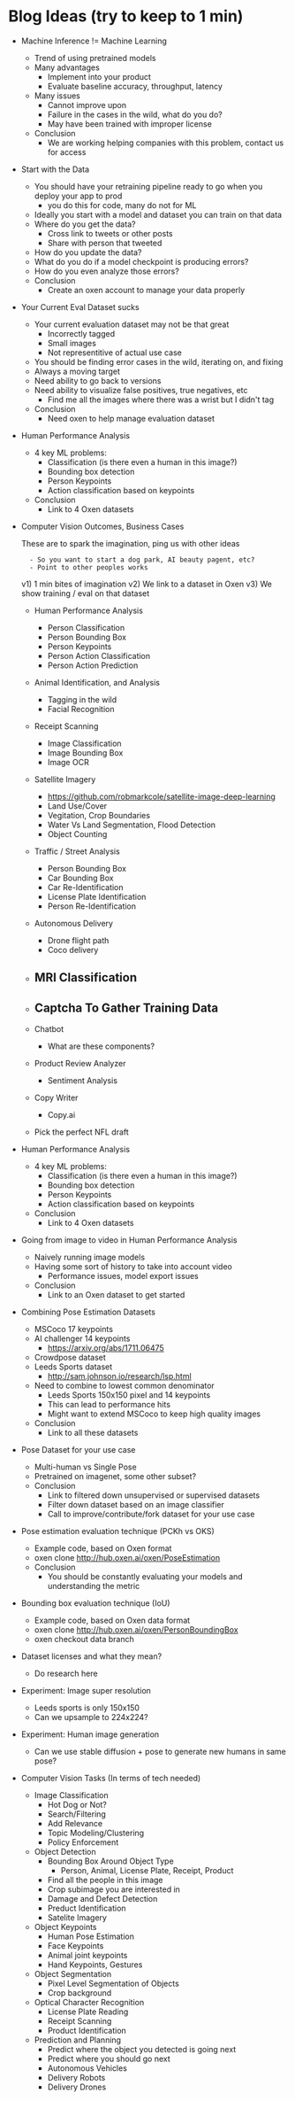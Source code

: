 # Blog Ideas (try to keep to 1 min)

* Machine Inference != Machine Learning
    - Trend of using pretrained models
    - Many advantages
        - Implement into your product
        - Evaluate baseline accuracy, throughput, latency
    - Many issues
        - Cannot improve upon
        - Failure in the cases in the wild, what do you do?
        - May have been trained with improper license
    - Conclusion
        - We are working helping companies with this problem, contact us for access

* Start with the Data
    - You should have your retraining pipeline ready to go when you deploy your app to prod
        - you do this for code, many do not for ML
    - Ideally you start with a model and dataset you can train on that data
    - Where do you get the data?
        - Cross link to tweets or other posts
        - Share with person that tweeted
    - How do you update the data?
    - What do you do if a model checkpoint is producing errors?
    - How do you even analyze those errors?
    - Conclusion
        - Create an oxen account to manage your data properly

* Your Current Eval Dataset sucks
    - Your current evaluation dataset may not be that great
        - Incorrectly tagged
        - Small images
        - Not representitive of actual use case
    - You should be finding error cases in the wild, iterating on, and fixing
    - Always a moving target
    - Need ability to go back to versions
    - Need ability to visualize false positives, true negatives, etc
        - Find me all the images where there was a wrist but I didn't tag
    - Conclusion
        - Need oxen to help manage evaluation dataset

* Human Performance Analysis
    - 4 key ML problems:
        - Classification (is there even a human in this image?)
        - Bounding box detection
        - Person Keypoints
        - Action classification based on keypoints
    - Conclusion
        - Link to 4 Oxen datasets


* Computer Vision Outcomes, Business Cases

    These are to spark the imagination, ping us with other ideas

        - So you want to start a dog park, AI beauty pagent, etc?
        - Point to other peoples works

    v1) 1 min bites of imagination
    v2) We link to a dataset in Oxen
    v3) We show training / eval on that dataset


    - Human Performance Analysis
        - Person Classification
        - Person Bounding Box
        - Person Keypoints
        - Person Action Classification
        - Person Action Prediction

    - Animal Identification, and Analysis
        - Tagging in the wild
        - Facial Recognition

    - Receipt Scanning
        - Image Classification
        - Image Bounding Box
        - Image OCR

    - Satellite Imagery
        - https://github.com/robmarkcole/satellite-image-deep-learning
        - Land Use/Cover
        - Vegitation, Crop Boundaries
        - Water Vs Land Segmentation, Flood Detection
        - Object Counting

    - Traffic / Street Analysis
        - Person Bounding Box
        - Car Bounding Box
        - Car Re-Identification
        - License Plate Identification
        - Person Re-Identification
    
    -  Autonomous Delivery
        - Drone flight path
        - Coco delivery

    - MRI Classification
        - 

    - Captcha To Gather Training Data
        - 

    - Chatbot
        - What are these components?
    
    - Product Review Analyzer
        - Sentiment Analysis
    
    - Copy Writer
        - Copy.ai
    
    - Pick the perfect NFL draft
    

* Human Performance Analysis
    - 4 key ML problems:
        - Classification (is there even a human in this image?)
        - Bounding box detection
        - Person Keypoints
        - Action classification based on keypoints
    - Conclusion
        - Link to 4 Oxen datasets



* Going from image to video in Human Performance Analysis
    - Naively running image models
    - Having some sort of history to take into account video
        - Performance issues, model export issues
    - Conclusion
        - Link to an Oxen dataset to get started

* Combining Pose Estimation Datasets
    - MSCoco 17 keypoints
    - AI challenger 14 keypoints
        - https://arxiv.org/abs/1711.06475
    - Crowdpose dataset
    - Leeds Sports dataset
        - http://sam.johnson.io/research/lsp.html
    - Need to combine to lowest common denominator
        - Leeds Sports 150x150 pixel and 14 keypoints
        - This can lead to performance hits
        - Might want to extend MSCoco to keep high quality images
    - Conclusion
        - Link to all these datasets

* Pose Dataset for your use case
    - Multi-human vs Single Pose
    - Pretrained on imagenet, some other subset?
    - Conclusion
        - Link to filtered down unsupervised or supervised datasets
        - Filter down dataset based on an image classifier
        - Call to improve/contribute/fork dataset for your use case

* Pose estimation evaluation technique (PCKh vs OKS)
    - Example code, based on Oxen format
    - oxen clone http://hub.oxen.ai/oxen/PoseEstimation
    - Conclusion
        - You should be constantly evaluating your models and understanding the metric

* Bounding box evaluation technique (IoU)
    - Example code, based on Oxen data format
    - oxen clone http://hub.oxen.ai/oxen/PersonBoundingBox
    - oxen checkout data branch

* Dataset licenses and what they mean?
    - Do research here

* Experiment: Image super resolution
    - Leeds sports is only 150x150
    - Can we upsample to 224x224?

* Experiment: Human image generation
    - Can we use stable diffusion + pose to generate new humans in same pose?


* Computer Vision Tasks (In terms of tech needed)
    - Image Classification
        - Hot Dog or Not?
        - Search/Filtering
        - Add Relevance
        - Topic Modeling/Clustering
        - Policy Enforcement
    - Object Detection
        - Bounding Box Around Object Type
            - Person, Animal, License Plate, Receipt, Product
        - Find all the people in this image
        - Crop subimage you are interested in
        - Damage and Defect Detection
        - Preduct Identification
        - Satelite Imagery
    - Object Keypoints
        - Human Pose Estimation
        - Face Keypoints
        - Animal joint keypoints
        - Hand Keypoints, Gestures
    - Object Segmentation
        - Pixel Level Segmentation of Objects
        - Crop background
    - Optical Character Recognition
        - License Plate Reading
        - Receipt Scanning
        - Product Identification
    - Prediction and Planning
        - Predict where the object you detected is going next
        - Predict where you should go next
        - Autonomous Vehicles
        - Delivery Robots
        - Delivery Drones
